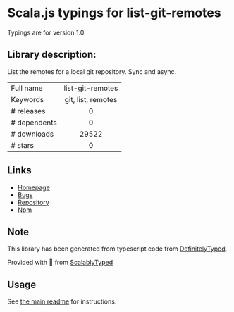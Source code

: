 
# Scala.js typings for list-git-remotes

Typings are for version 1.0

## Library description:
List the remotes for a local git repository. Sync and async.

|                    |                 |
| ------------------ | :-------------: |
| Full name          | list-git-remotes |
| Keywords           | git, list, remotes |
| # releases         | 0 |
| # dependents       | 0 |
| # downloads        | 29522 |
| # stars            | 0 |

## Links
- [Homepage](https://github.com/jonschlinkert/list-git-remotes)
- [Bugs](https://github.com/jonschlinkert/list-git-remotes/issues)
- [Repository](https://github.com/jonschlinkert/list-git-remotes)
- [Npm](https://www.npmjs.com/package/list-git-remotes)
    


## Note
This library has been generated from typescript code from [DefinitelyTyped](https://definitelytyped.org).

Provided with :purple_heart: from [ScalablyTyped](https://github.com/oyvindberg/ScalablyTyped)

## Usage
See [the main readme](../../readme.md) for instructions.


